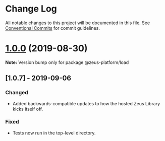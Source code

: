 # Change Log

All notable changes to this project will be documented in this file.
See [Conventional Commits](https://conventionalcommits.org) for commit guidelines.

# [1.0.0](https://github.com/WPMedia/zeus-react-public/compare/v0.1.9-alpha.3...v1.0.0) (2019-08-30)

**Note:** Version bump only for package @zeus-platform/load

## [**1.0.7**] - 2019-09-06

### Changed

* Added backwards-compatible updates to how the hosted Zeus Library kicks itself off.

### Fixed

* Tests now run in the top-level directory.
